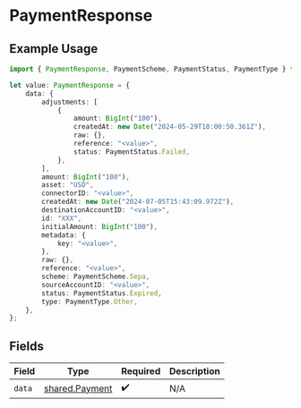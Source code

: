 # PaymentResponse

## Example Usage

```typescript
import { PaymentResponse, PaymentScheme, PaymentStatus, PaymentType } from "@formance/formance-sdk/sdk/models/shared";

let value: PaymentResponse = {
    data: {
        adjustments: [
            {
                amount: BigInt("100"),
                createdAt: new Date("2024-05-29T18:00:50.361Z"),
                raw: {},
                reference: "<value>",
                status: PaymentStatus.Failed,
            },
        ],
        amount: BigInt("100"),
        asset: "USD",
        connectorID: "<value>",
        createdAt: new Date("2024-07-05T15:43:09.972Z"),
        destinationAccountID: "<value>",
        id: "XXX",
        initialAmount: BigInt("100"),
        metadata: {
            key: "<value>",
        },
        raw: {},
        reference: "<value>",
        scheme: PaymentScheme.Sepa,
        sourceAccountID: "<value>",
        status: PaymentStatus.Expired,
        type: PaymentType.Other,
    },
};
```

## Fields

| Field                                                   | Type                                                    | Required                                                | Description                                             |
| ------------------------------------------------------- | ------------------------------------------------------- | ------------------------------------------------------- | ------------------------------------------------------- |
| `data`                                                  | [shared.Payment](../../../sdk/models/shared/payment.md) | :heavy_check_mark:                                      | N/A                                                     |